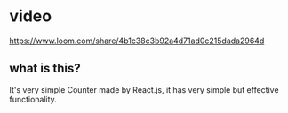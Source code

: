 # video

https://www.loom.com/share/4b1c38c3b92a4d71ad0c215dada2964d

## what is this?

It's very simple Counter made by React.js, it has very simple but effective functionality.
